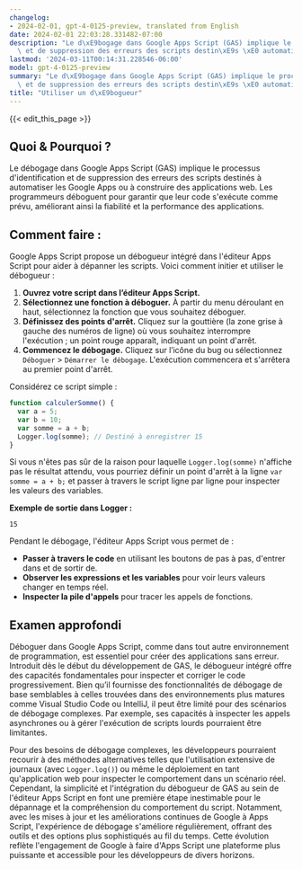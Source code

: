 ```yaml
---
changelog:
- 2024-02-01, gpt-4-0125-preview, translated from English
date: 2024-02-01 22:03:28.331482-07:00
description: "Le d\xE9bogage dans Google Apps Script (GAS) implique le processus d'identification\
  \ et de suppression des erreurs des scripts destin\xE9s \xE0 automatiser les\u2026"
lastmod: '2024-03-11T00:14:31.228546-06:00'
model: gpt-4-0125-preview
summary: "Le d\xE9bogage dans Google Apps Script (GAS) implique le processus d'identification\
  \ et de suppression des erreurs des scripts destin\xE9s \xE0 automatiser les\u2026"
title: "Utiliser un d\xE9bogueur"
---
```


{{< edit_this_page >}}

## Quoi & Pourquoi ?

Le débogage dans Google Apps Script (GAS) implique le processus d'identification et de suppression des erreurs des scripts destinés à automatiser les Google Apps ou à construire des applications web. Les programmeurs déboguent pour garantir que leur code s'exécute comme prévu, améliorant ainsi la fiabilité et la performance des applications.

## Comment faire :

Google Apps Script propose un débogueur intégré dans l'éditeur Apps Script pour aider à dépanner les scripts. Voici comment initier et utiliser le débogueur :

1. **Ouvrez votre script dans l’éditeur Apps Script.**
2. **Sélectionnez une fonction à déboguer.** À partir du menu déroulant en haut, sélectionnez la fonction que vous souhaitez déboguer.
3. **Définissez des points d'arrêt.** Cliquez sur la gouttière (la zone grise à gauche des numéros de ligne) où vous souhaitez interrompre l'exécution ; un point rouge apparaît, indiquant un point d'arrêt.
4. **Commencez le débogage.** Cliquez sur l’icône du bug ou sélectionnez `Déboguer` > `Démarrer le débogage`. L'exécution commencera et s'arrêtera au premier point d'arrêt.

Considérez ce script simple :

```javascript
function calculerSomme() {
  var a = 5;
  var b = 10;
  var somme = a + b;
  Logger.log(somme); // Destiné à enregistrer 15
}
```

Si vous n'êtes pas sûr de la raison pour laquelle `Logger.log(somme)` n'affiche pas le résultat attendu, vous pourriez définir un point d'arrêt à la ligne `var somme = a + b;` et passer à travers le script ligne par ligne pour inspecter les valeurs des variables.

**Exemple de sortie dans Logger :**

```plain
15
```

Pendant le débogage, l'éditeur Apps Script vous permet de :

- **Passer à travers le code** en utilisant les boutons de pas à pas, d'entrer dans et de sortir de.
- **Observer les expressions et les variables** pour voir leurs valeurs changer en temps réel.
- **Inspecter la pile d'appels** pour tracer les appels de fonctions.

## Examen approfondi

Déboguer dans Google Apps Script, comme dans tout autre environnement de programmation, est essentiel pour créer des applications sans erreur. Introduit dès le début du développement de GAS, le débogueur intégré offre des capacités fondamentales pour inspecter et corriger le code progressivement. Bien qu’il fournisse des fonctionnalités de débogage de base semblables à celles trouvées dans des environnements plus matures comme Visual Studio Code ou IntelliJ, il peut être limité pour des scénarios de débogage complexes. Par exemple, ses capacités à inspecter les appels asynchrones ou à gérer l'exécution de scripts lourds pourraient être limitantes.

Pour des besoins de débogage complexes, les développeurs pourraient recourir à des méthodes alternatives telles que l'utilisation extensive de journaux (avec `Logger.log()`) ou même le déploiement en tant qu'application web pour inspecter le comportement dans un scénario réel. Cependant, la simplicité et l'intégration du débogueur de GAS au sein de l'éditeur Apps Script en font une première étape inestimable pour le dépannage et la compréhension du comportement du script. Notamment, avec les mises à jour et les améliorations continues de Google à Apps Script, l'expérience de débogage s'améliore régulièrement, offrant des outils et des options plus sophistiqués au fil du temps. Cette évolution reflète l'engagement de Google à faire d'Apps Script une plateforme plus puissante et accessible pour les développeurs de divers horizons.
